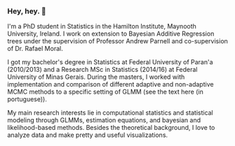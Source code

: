 ### Hey, hey. 👋

I'm a PhD student in Statistics in the Hamilton Institute, Maynooth University, Ireland. I work on extension to Bayesian Additive Regression trees under the supervision of Professor Andrew Parnell and co-supervision of Dr. Rafael Moral.

I got my bachelor's degree in Statistics at Federal University of Paran\'a (2010/2013) and a Research MSc in Statistics (2014/16) at Federal University of Minas Gerais. During the masters, I worked with implementation and comparison of different adaptive and non-adaptive MCMC methods to a specific setting of GLMM (see the text here (in portuguese)).

My main research interests lie in computational statistics and statistical modeling through GLMMs, estimation equations, and bayesian and likelihood-based methods. Besides the theoretical background, I love to analyze data and make pretty and useful visualizations.

<!--
**ebprado/ebprado** is a ✨ _special_ ✨ repository because its `README.md` (this file) appears on your GitHub profile.

Here are some ideas to get you started:

- 🔭 I’m currently working on ...
- 🌱 I’m currently learning ...
- 👯 I’m looking to collaborate on ...
- 🤔 I’m looking for help with ...
- 💬 Ask me about ...
- 📫 How to reach me: ...
- ⚡ Fun fact: ...
-->
